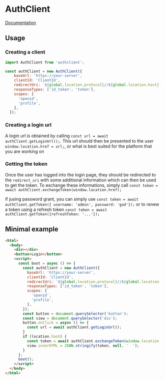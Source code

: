 # AuthClient

[Documentation](https://morten-olsen.github.io/authclient/)

## Usage

### Creating a client

```javascript
import AuthClient from 'authclient';

const authClient = new AuthClient({
    baseUrl: 'https://your-server',
    clientId: 'ClientId',
    redirectUri: `${global.location.protocol}//${global.location.host}`,
    responseTypes: ['id_token', 'token'],
    scopes: [
      'openid',
      'profile',
    ],
  });
```

### Creating a login url

A login url is obtained by calling `const url = await authClient.getLoginUrl();`. This url should then be presented to the user `window.location.href = url;`, or what is best suited for the platform that you are working on

### Getting the token

Once the user has logged into the login page, they should be redirected to the `redirect_uri` with some additional information which can then be used to get the token. To exchange these informations, simply call `const token = await authClient.exchangeToken(window.location.href);`

If jusing password grant, you can simply use `const token = await authClient.getToken({ username: 'admin', password: 'god'});` or to renew a token using a refresh token `const token = await authClient.getToken({refreshToken: '...'});`

## Minimal example

```html
<html>
  <body>
    <div></div>
    <button>Login</button>
    <script>
      const boot = async () => {
        const authClient = new AuthClient({
          baseUrl: 'https://your-server',
          clientId: 'ClientId',
          redirectUri: `${global.location.protocol}//${global.location.host}`,
          responseTypes: ['id_token', 'token'],
          scopes: [
            'openid',
            'profile',
          ],
        });
        const button = document.querySelector('button');
        const view = document.querySelector('div');
        button.onClick = async () => {
          const url = await authClient.getLoginUrl();
        }
        if (location.hash) {
          const token = await authClient.exchangeToken(window.location.href);
          view.innerHTML = JSON.stringify(token, null, '  ');
        }
      };
      boot();
    </script>
  </body>
</html>
```